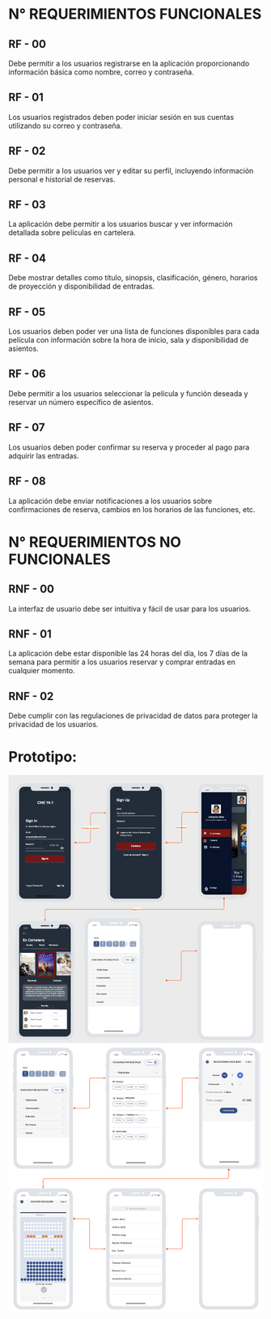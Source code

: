 # N° REQUERIMIENTOS FUNCIONALES

## RF - 00
Debe permitir a los usuarios registrarse en la aplicación proporcionando información básica como nombre, correo y contraseña.

## RF - 01
Los usuarios registrados deben poder iniciar sesión en sus cuentas utilizando su correo y contraseña.

## RF - 02
Debe permitir a los usuarios ver y editar su perfil, incluyendo información personal e historial de reservas.

## RF - 03
La aplicación debe permitir a los usuarios buscar y ver información detallada sobre películas en cartelera.

## RF - 04
Debe mostrar detalles como título, sinopsis, clasificación, género, horarios de proyección y disponibilidad de entradas.

## RF - 05
Los usuarios deben poder ver una lista de funciones disponibles para cada película con información sobre la hora de inicio, sala y disponibilidad de asientos.

## RF - 06
Debe permitir a los usuarios seleccionar la película y función deseada y reservar un número específico de asientos.

## RF - 07
Los usuarios deben poder confirmar su reserva y proceder al pago para adquirir las entradas.

## RF - 08
La aplicación debe enviar notificaciones a los usuarios sobre confirmaciones de reserva, cambios en los horarios de las funciones, etc.

# N° REQUERIMIENTOS NO FUNCIONALES

## RNF - 00
La interfaz de usuario debe ser intuitiva y fácil de usar para los usuarios.

## RNF - 01
La aplicación debe estar disponible las 24 horas del día, los 7 días de la semana para permitir a los usuarios reservar y comprar entradas en cualquier momento.

## RNF - 02
Debe cumplir con las regulaciones de privacidad de datos para proteger la privacidad de los usuarios.


# Prototipo:

![](https://github.com/juanforero5/Homeworks/blob/Entrega-01/Prototipos/P1.png)
![](https://github.com/juanforero5/Homeworks/blob/Entrega-01/Prototipos/P2.png)
